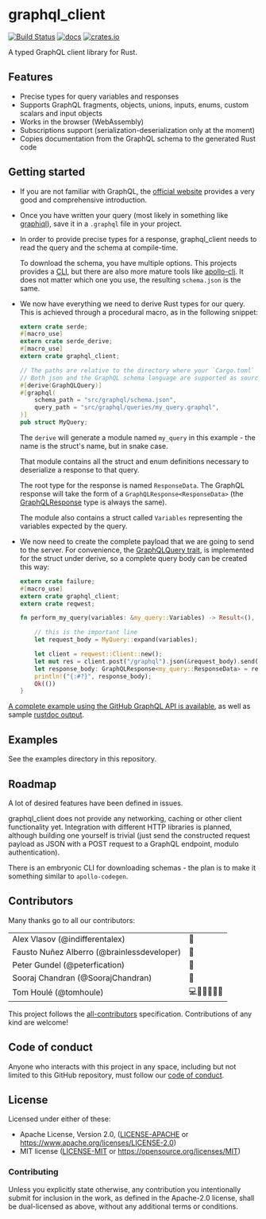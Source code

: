 # graphql_client

[![Build Status](https://travis-ci.org/tomhoule/graphql-client.svg?branch=master)](https://travis-ci.org/tomhoule/graphql-client)
[![docs](https://docs.rs/graphql_client/badge.svg)](https://docs.rs/graphql_client/0.2.0/graphql_client/)
[![crates.io](https://img.shields.io/crates/v/graphql_client.svg)](https://crates.io/crates/graphql_client)

A typed GraphQL client library for Rust.

## Features

- Precise types for query variables and responses
- Supports GraphQL fragments, objects, unions, inputs, enums, custom scalars and input objects
- Works in the browser (WebAssembly)
- Subscriptions support (serialization-deserialization only at the moment)
- Copies documentation from the GraphQL schema to the generated Rust code

## Getting started

- If you are not familiar with GraphQL, the [official website](https://graphql.org/) provides a very good and comprehensive introduction.

- Once you have written your query (most likely in something like [graphiql](https://github.com/graphql/graphiql)), save it in a `.graphql` file in your project.

- In order to provide precise types for a response, graphql_client needs to read the query and the schema at compile-time.

  To download the schema, you have multiple options. This projects provides a [CLI](https://github.com/tomhoule/graphql-client/tree/master/graphql_client_cli), but there are also more mature tools like [apollo-cli](https://github.com/apollographql/apollo-cli). It does not matter which one you use, the resulting `schema.json` is the same.

- We now have everything we need to derive Rust types for our query. This is achieved through a procedural macro, as in the following snippet:

  ```rust
  extern crate serde;
  #[macro_use]
  extern crate serde_derive;
  #[macro_use]
  extern crate graphql_client;

  // The paths are relative to the directory where your `Cargo.toml` is located.
  // Both json and the GraphQL schema language are supported as sources for the schema
  #[derive(GraphQLQuery)]
  #[graphql(
      schema_path = "src/graphql/schema.json",
      query_path = "src/graphql/queries/my_query.graphql",
  )]
  pub struct MyQuery;
  ```

  The `derive` will generate a module named `my_query` in this example - the name is the struct's name, but in snake case.

  That module contains all the struct and enum definitions necessary to deserialize a response to that query.

  The root type for the response is named `ResponseData`. The GraphQL response will take the form of a `GraphQLResponse<ResponseData>` (the [GraphQLResponse](https://docs.rs/graphql_client/latest/graphql_client/struct.GraphQLResponse.html) type is always the same).

  The module also contains a struct called `Variables` representing the variables expected by the query.

* We now need to create the complete payload that we are going to send to the server. For convenience, the [GraphQLQuery trait](https://docs.rs/graphql_client/latest/graphql_client/trait.GraphQLQuery.html), is implemented for the struct under derive, so a complete query body can be created this way:

  ```rust
  extern crate failure;
  #[macro_use]
  extern crate graphql_client;
  extern crate reqwest;

  fn perform_my_query(variables: &my_query::Variables) -> Result<(), failure::Error> {

      // this is the important line
      let request_body = MyQuery::expand(variables);

      let client = reqwest::Client::new();
      let mut res = client.post("/graphql").json(&request_body).send()?;
      let response_body: GraphQLResponse<my_query::ResponseData> = res.json()?;
      println!("{:#?}", response_body);
      Ok(())
  }
  ```

[A complete example using the GitHub GraphQL API is available](https://github.com/tomhoule/graphql-client/tree/master/examples/github), as well as sample [rustdoc output](https://www.tomhoule.com/docs/example_module/).

## Examples

See the examples directory in this repository.

## Roadmap

A lot of desired features have been defined in issues.

graphql_client does not provide any networking, caching or other client functionality yet. Integration with different HTTP libraries is planned, although building one yourself is trivial (just send the constructed request payload as JSON with a POST request to a GraphQL endpoint, modulo authentication).

There is an embryonic CLI for downloading schemas - the plan is to make it something similar to `apollo-codegen`.

## Contributors

Many thanks go to all our contributors:

|                                            |              |
| ------------------------------------------ | ------------ |
| Alex Vlasov (@indifferentalex)             | 👀           |
| Fausto Nuñez Alberro (@brainlessdeveloper) | 👀           |
| Peter Gundel (@peterfication)              | 👀           |
| Sooraj Chandran (@SoorajChandran)          | 🤔           |
| Tom Houlé (@tomhoule)                      | 💻📖🐛💡🔧👀 |

This project follows the [all-contributors](https://github.com/kentcdodds/all-contributors) specification.
Contributions of any kind are welcome!

## Code of conduct

Anyone who interacts with this project in any space, including but not limited to
this GitHub repository, must follow our [code of conduct](https://github.com/tomhoule/graphql-client/blob/master/CODE_OF_CONDUCT.md).

## License

Licensed under either of these:

- Apache License, Version 2.0, ([LICENSE-APACHE](LICENSE-APACHE) or
  https://www.apache.org/licenses/LICENSE-2.0)
- MIT license ([LICENSE-MIT](LICENSE-MIT) or
  https://opensource.org/licenses/MIT)

### Contributing

Unless you explicitly state otherwise, any contribution you intentionally submit
for inclusion in the work, as defined in the Apache-2.0 license, shall be
dual-licensed as above, without any additional terms or conditions.
